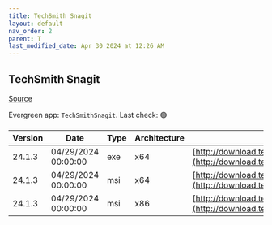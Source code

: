 ```yaml
---
title: TechSmith Snagit
layout: default
nav_order: 2
parent: T
last_modified_date: Apr 30 2024 at 12:26 AM
---
```


## TechSmith Snagit

[Source](https://www.techsmith.com/)

Evergreen app: `TechSmithSnagit`. Last check: 🟢

| Version | Date                | Type | Architecture | URI                                                                                                                                        |
| ------- | ------------------- | ---- | ------------ | ------------------------------------------------------------------------------------------------------------------------------------------ |
| 24.1.3  | 04/29/2024 00:00:00 | exe  | x64          | [http://download.techsmith.com/snagit/releases/2413/snagit.exe](http://download.techsmith.com/snagit/releases/2413/snagit.exe)             |
| 24.1.3  | 04/29/2024 00:00:00 | msi  | x64          | [http://download.techsmith.com/snagit/releases/2413/snagit.msi](http://download.techsmith.com/snagit/releases/2413/snagit.msi)             |
| 24.1.3  | 04/29/2024 00:00:00 | msi  | x86          | [http://download.techsmith.com/snagit/releases/2413/32bit/snagit.msi](http://download.techsmith.com/snagit/releases/2413/32bit/snagit.msi) |
